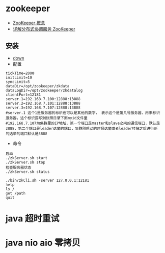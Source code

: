 # zookeeper
* [ZooKeeper 概念](https://juejin.im/post/5b970f1c5188255c865e00e7#heading-15)
* [详解分布式协调服务 ZooKeeper](https://draveness.me/zookeeper-chubby)

## 安装
* [down](https://www.apache.org/dyn/closer.cgi/zookeeper/)
* 配置
```
tickTime=2000
initLimit=10
syncLimit=5
dataDir=/opt/zookeeper/zkdata
dataLogDir=/opt/zookeeper/zkdatalog
clientPort=12181
server.1=192.168.7.100:12888:13888
server.2=192.168.7.101:12888:13888
server.3=192.168.7.107:12888:13888
#server.1 这个1是服务器的标识也可以是其他的数字， 表示这个是第几号服务器，用来标识服务器，这个标识要写到快照目录下面myid文件里
#192.168.7.107为集群里的IP地址，第一个端口是master和slave之间的通信端口，默认是2888，第二个端口是leader选举的端口，集群刚启动的时候选举或者leader挂掉之后进行新的选举的端口默认是3888
```
* 命令 
```  
启动   
./zkServer.sh start 
./zkServer.sh stop 
检查服务器状态  
./zkServer.sh status

./bin/zkCli.sh -server 127.0.0.1:12181
help
ls /
get /path
quit

``` 
# java 超时重试

# java nio aio 零拷贝